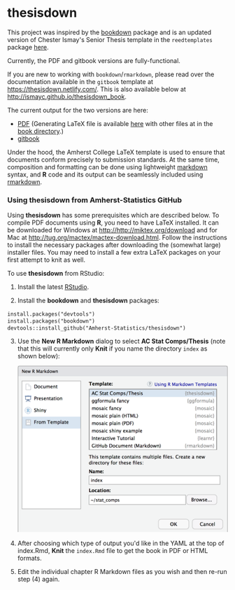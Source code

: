 # thesisdown

This project was inspired by the [bookdown](http://github.com/rstudio/bookdown) package and is an updated version of Chester Ismay's Senior Thesis template in the `reedtemplates` package [here](http://github.com/ismayc/reedtemplates). 

Currently, the PDF and gitbook versions are fully-functional.  

If you are new to working with `bookdown`/`rmarkdown`, please read over the documentation available in the `gitbook` template at https://thesisdown.netlify.com/.  This is also available below at http://ismayc.github.io/thesisdown_book.

The current output for the two versions are here:
- [PDF](https://github.com/Amherst-Statistics/thesisdown/blob/master/comps_example_pdf/_book/thesis.pdf) (Generating LaTeX file is available [here](https://github.com/Amherst-Statistics/thesisdown/blob/master/comps_example_pdf/_book/thesis.tex) with other files at in the [book directory](https://github.com/Amherst-Statistics/thesisdown/comps_example_pdf/_book).)
- [gitbook](https://bebailey.github.io/comps_book/index.html)

Under the hood, the Amherst College LaTeX template is used to ensure that documents conform precisely to submission standards. At the same time, composition and formatting can be done using lightweight [markdown](http://rmarkdown.rstudio.com/authoring_basics.html) syntax, and **R** code and its output can be seamlessly included using [rmarkdown](http://rmarkdown.rstudio.com).

### Using thesisdown from Amherst-Statistics GitHub

Using **thesisdown** has some prerequisites which are described below. To compile PDF documents using **R**, you need to have LaTeX installed.  It can be downloaded for Windows at <http://http://miktex.org/download> and for Mac at <http://tug.org/mactex/mactex-download.html>.  Follow the instructions to install the necessary packages after downloading the (somewhat large) installer files.  You may need to install a few extra LaTeX packages on your first attempt to knit as well.

To use **thesisdown** from RStudio:

1. Install the latest [RStudio](http://www.rstudio.com/products/rstudio/download/).

2. Install the **bookdown** and **thesisdown** packages: 

```
install.packages("devtools")
install.packages("bookdown")
devtools::install_github("Amherst-Statistics/thesisdown")
```

3. Use the **New R Markdown** dialog to select **AC Stat Comps/Thesis** (note that this will currently only **Knit** if you name the directory `index` as shown below):

    ![New R Markdown](thesis_rmd.png)
    

4. After choosing which type of output you'd like in the YAML at the top of index.Rmd, **Knit** the `index.Rmd` file to get the book in PDF or HTML formats.

5. Edit the individual chapter R Markdown files as you wish and then re-run step (4) again.
